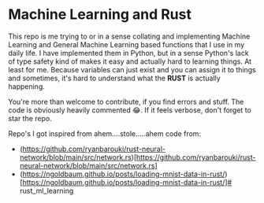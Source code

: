 # Machine Learning and Rust

This repo is me trying to or in a sense collating and implementing Machine Learning and General Machine Learning based functions that I use in my daily life. I have implemented them in Python, but in a sense Python's lack of type safety kind of makes it easy and actually hard to learning things. At least for me. Because variables can just exist and you can assign it to things and sometimes, it's hard to understand what the **RUST** is actually happening.

You're more than welcome to contribute, if you find errors and stuff. The code is obviously heavily commented 😂. If it feels verbose, don't forget to star the repo.

Repo's I got inspired from ahem....stole.....ahem code from:

- (https://github.com/ryanbarouki/rust-neural-network/blob/main/src/network.rs)[https://github.com/ryanbarouki/rust-neural-network/blob/main/src/network.rs]
- (https://ngoldbaum.github.io/posts/loading-mnist-data-in-rust/)[https://ngoldbaum.github.io/posts/loading-mnist-data-in-rust/]# rust_ml_learning
